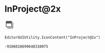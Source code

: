 # InProject@2x
![](/img/InProject@2x.png)

``` CSharp
EditorGUIUtility.IconContent("InProject@2x")
```
```
-9106010699648310075
```
